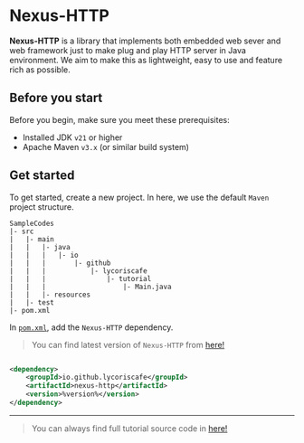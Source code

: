 # Nexus-HTTP

**Nexus-HTTP** is a library that implements both embedded web sever and web framework just to make plug and play HTTP
server in Java environment. We aim to make this as lightweight, easy to use and feature rich as possible.

## Before you start

Before you begin, make sure you meet these prerequisites:

* Installed JDK `v21` or higher
* Apache Maven `v3.x` (or similar build system)

## Get started

To get started, create a new project. In here, we use the default `Maven` project structure.

```plain text
SampleCodes
|- src
|   |- main
|   |   |- java
|   |   |   |- io
|   |   |       |- github
|   |   |           |- lycoriscafe
|   |   |               |- tutorial
|   |   |                   |- Main.java
|   |   |- resources
|   |- test
|- pom.xml
```

In [`pom.xml`](%sample-codes%/pom.xml), add the `Nexus-HTTP` dependency.
> You can find latest version of `Nexus-HTTP` from [here!](%mvn-central-url%)

```xml

<dependency>
    <groupId>io.github.lycoriscafe</groupId>
    <artifactId>nexus-http</artifactId>
    <version>%version%</version>
</dependency>
```

---

> You can always find full tutorial source code in [here!](%sample-codes%)